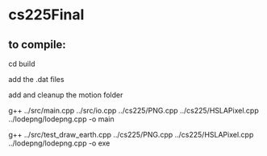 # cs225Final

## to compile:

cd build

add the .dat files

add and cleanup the motion folder

g++ ../src/main.cpp ../src/io.cpp ../cs225/PNG.cpp ../cs225/HSLAPixel.cpp ../lodepng/lodepng.cpp -o main

g++ ../src/test_draw_earth.cpp ../cs225/PNG.cpp ../cs225/HSLAPixel.cpp ../lodepng/lodepng.cpp -o exe

